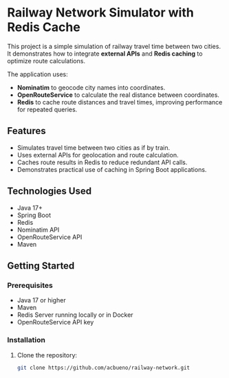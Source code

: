 # Railway Network Simulator with Redis Cache

This project is a simple simulation of railway travel time between two cities. It demonstrates how to integrate **external APIs** and **Redis caching** to optimize route calculations.

The application uses:
- **Nominatim** to geocode city names into coordinates.
- **OpenRouteService** to calculate the real distance between coordinates.
- **Redis** to cache route distances and travel times, improving performance for repeated queries.

## Features

- Simulates travel time between two cities as if by train.
- Uses external APIs for geolocation and route calculation.
- Caches route results in Redis to reduce redundant API calls.
- Demonstrates practical use of caching in Spring Boot applications.

## Technologies Used

- Java 17+
- Spring Boot
- Redis
- Nominatim API
- OpenRouteService API
- Maven

## Getting Started

### Prerequisites

- Java 17 or higher
- Maven
- Redis Server running locally or in Docker
- OpenRouteService API key

### Installation

1. Clone the repository:
   ```bash
   git clone https://github.com/acbueno/railway-network.git

